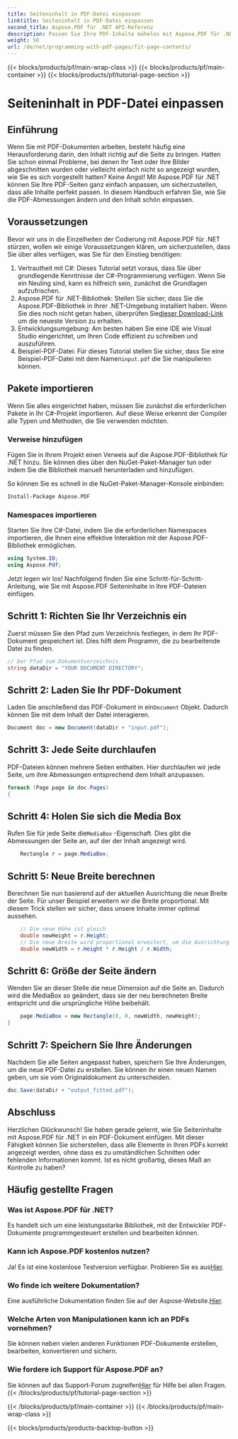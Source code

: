 ```yaml
---
title: Seiteninhalt in PDF-Datei einpassen
linktitle: Seiteninhalt in PDF-Datei einpassen
second_title: Aspose.PDF für .NET API-Referenz
description: Passen Sie Ihre PDF-Inhalte mühelos mit Aspose.PDF für .NET an. Diese Anleitung bietet eine detaillierte Schritt-für-Schritt-Anleitung zum Erreichen eines optimalen Seitenlayouts.
weight: 50
url: /de/net/programming-with-pdf-pages/fit-page-contents/
---
```


{{< blocks/products/pf/main-wrap-class >}}
{{< blocks/products/pf/main-container >}}
{{< blocks/products/pf/tutorial-page-section >}}

# Seiteninhalt in PDF-Datei einpassen

## Einführung

Wenn Sie mit PDF-Dokumenten arbeiten, besteht häufig eine Herausforderung darin, den Inhalt richtig auf die Seite zu bringen. Hatten Sie schon einmal Probleme, bei denen Ihr Text oder Ihre Bilder abgeschnitten wurden oder vielleicht einfach nicht so angezeigt wurden, wie Sie es sich vorgestellt hatten? Keine Angst! Mit Aspose.PDF für .NET können Sie Ihre PDF-Seiten ganz einfach anpassen, um sicherzustellen, dass alle Inhalte perfekt passen. In diesem Handbuch erfahren Sie, wie Sie die PDF-Abmessungen ändern und den Inhalt schön einpassen.

## Voraussetzungen

Bevor wir uns in die Einzelheiten der Codierung mit Aspose.PDF für .NET stürzen, wollen wir einige Voraussetzungen klären, um sicherzustellen, dass Sie über alles verfügen, was Sie für den Einstieg benötigen:

1. Vertrautheit mit C#: Dieses Tutorial setzt voraus, dass Sie über grundlegende Kenntnisse der C#-Programmierung verfügen. Wenn Sie ein Neuling sind, kann es hilfreich sein, zunächst die Grundlagen aufzufrischen.
2.  Aspose.PDF für .NET-Bibliothek: Stellen Sie sicher, dass Sie die Aspose.PDF-Bibliothek in Ihrer .NET-Umgebung installiert haben. Wenn Sie dies noch nicht getan haben, überprüfen Sie[dieser Download-Link](https://releases.aspose.com/pdf/net/) um die neueste Version zu erhalten.
3. Entwicklungsumgebung: Am besten haben Sie eine IDE wie Visual Studio eingerichtet, um Ihren Code effizient zu schreiben und auszuführen.
4.  Beispiel-PDF-Datei: Für dieses Tutorial stellen Sie sicher, dass Sie eine Beispiel-PDF-Datei mit dem Namen`input.pdf` die Sie manipulieren können.

## Pakete importieren

Wenn Sie alles eingerichtet haben, müssen Sie zunächst die erforderlichen Pakete in Ihr C#-Projekt importieren. Auf diese Weise erkennt der Compiler alle Typen und Methoden, die Sie verwenden möchten.

### Verweise hinzufügen

Fügen Sie in Ihrem Projekt einen Verweis auf die Aspose.PDF-Bibliothek für .NET hinzu. Sie können dies über den NuGet-Paket-Manager tun oder indem Sie die Bibliothek manuell herunterladen und hinzufügen.

So können Sie es schnell in die NuGet-Paket-Manager-Konsole einbinden:

```bash
Install-Package Aspose.PDF
```

### Namespaces importieren

Starten Sie Ihre C#-Datei, indem Sie die erforderlichen Namespaces importieren, die Ihnen eine effektive Interaktion mit der Aspose.PDF-Bibliothek ermöglichen.

```csharp
using System.IO;
using Aspose.Pdf;
```

Jetzt legen wir los! Nachfolgend finden Sie eine Schritt-für-Schritt-Anleitung, wie Sie mit Aspose.PDF Seiteninhalte in Ihre PDF-Dateien einfügen.

## Schritt 1: Richten Sie Ihr Verzeichnis ein

Zuerst müssen Sie den Pfad zum Verzeichnis festlegen, in dem Ihr PDF-Dokument gespeichert ist. Dies hilft dem Programm, die zu bearbeitende Datei zu finden.

```csharp
// Der Pfad zum Dokumentverzeichnis.
string dataDir = "YOUR DOCUMENT DIRECTORY";
```

## Schritt 2: Laden Sie Ihr PDF-Dokument

 Laden Sie anschließend das PDF-Dokument in ein`Document` Objekt. Dadurch können Sie mit dem Inhalt der Datei interagieren.

```csharp
Document doc = new Document(dataDir + "input.pdf");
```

## Schritt 3: Jede Seite durchlaufen

PDF-Dateien können mehrere Seiten enthalten. Hier durchlaufen wir jede Seite, um ihre Abmessungen entsprechend dem Inhalt anzupassen.

```csharp
foreach (Page page in doc.Pages)
{
```

## Schritt 4: Holen Sie sich die Media Box

 Rufen Sie für jede Seite die`MediaBox` -Eigenschaft. Dies gibt die Abmessungen der Seite an, auf der der Inhalt angezeigt wird.

```csharp
    Rectangle r = page.MediaBox;
```

## Schritt 5: Neue Breite berechnen

Berechnen Sie nun basierend auf der aktuellen Ausrichtung die neue Breite der Seite. Für unser Beispiel erweitern wir die Breite proportional. Mit diesem Trick stellen wir sicher, dass unsere Inhalte immer optimal aussehen.

```csharp
    // Die neue Höhe ist gleich
    double newHeight = r.Height;
    // Die neue Breite wird proportional erweitert, um die Ausrichtung im Querformat zu ermöglichen
    double newWidth = r.Height * r.Height / r.Width;
```

## Schritt 6: Größe der Seite ändern

Wenden Sie an dieser Stelle die neue Dimension auf die Seite an. Dadurch wird die MediaBox so geändert, dass sie der neu berechneten Breite entspricht und die ursprüngliche Höhe beibehält.

```csharp
    page.MediaBox = new Rectangle(0, 0, newWidth, newHeight);
}
```

## Schritt 7: Speichern Sie Ihre Änderungen

Nachdem Sie alle Seiten angepasst haben, speichern Sie Ihre Änderungen, um die neue PDF-Datei zu erstellen. Sie können ihr einen neuen Namen geben, um sie vom Originaldokument zu unterscheiden.

```csharp
doc.Save(dataDir + "output_fitted.pdf");
```

## Abschluss

Herzlichen Glückwunsch! Sie haben gerade gelernt, wie Sie Seiteninhalte mit Aspose.PDF für .NET in ein PDF-Dokument einfügen. Mit dieser Fähigkeit können Sie sicherstellen, dass alle Elemente in Ihren PDFs korrekt angezeigt werden, ohne dass es zu umständlichen Schnitten oder fehlenden Informationen kommt. Ist es nicht großartig, dieses Maß an Kontrolle zu haben?

## Häufig gestellte Fragen

### Was ist Aspose.PDF für .NET?
Es handelt sich um eine leistungsstarke Bibliothek, mit der Entwickler PDF-Dokumente programmgesteuert erstellen und bearbeiten können.

### Kann ich Aspose.PDF kostenlos nutzen?
 Ja! Es ist eine kostenlose Testversion verfügbar. Probieren Sie es aus[Hier](https://releases.aspose.com/).

### Wo finde ich weitere Dokumentation?
 Eine ausführliche Dokumentation finden Sie auf der Aspose-Website.[Hier](https://reference.aspose.com/pdf/net/).

### Welche Arten von Manipulationen kann ich an PDFs vornehmen?
Sie können neben vielen anderen Funktionen PDF-Dokumente erstellen, bearbeiten, konvertieren und sichern.

### Wie fordere ich Support für Aspose.PDF an?
 Sie können auf das Support-Forum zugreifen[Hier](https://forum.aspose.com/c/pdf/10) für Hilfe bei allen Fragen.
{{< /blocks/products/pf/tutorial-page-section >}}

{{< /blocks/products/pf/main-container >}}
{{< /blocks/products/pf/main-wrap-class >}}

{{< blocks/products/products-backtop-button >}}
